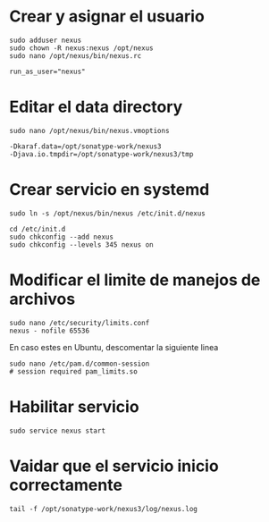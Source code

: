 # Crear y asignar el usuario

```
sudo adduser nexus
sudo chown -R nexus:nexus /opt/nexus
sudo nano /opt/nexus/bin/nexus.rc
```
```
run_as_user="nexus"
```

# Editar el data directory

```
sudo nano /opt/nexus/bin/nexus.vmoptions 
```

```
-Dkaraf.data=/opt/sonatype-work/nexus3
-Djava.io.tmpdir=/opt/sonatype-work/nexus3/tmp
```

# Crear servicio en systemd

```
sudo ln -s /opt/nexus/bin/nexus /etc/init.d/nexus
```

```
cd /etc/init.d
sudo chkconfig --add nexus
sudo chkconfig --levels 345 nexus on
```

# Modificar el limite de manejos de archivos

```
sudo nano /etc/security/limits.conf
nexus - nofile 65536
```

En caso estes en Ubuntu, descomentar la siguiente linea

```
sudo nano /etc/pam.d/common-session
# session required pam_limits.so
```

# Habilitar servicio

```
sudo service nexus start
```

# Vaidar que el servicio inicio correctamente

```
tail -f /opt/sonatype-work/nexus3/log/nexus.log
```